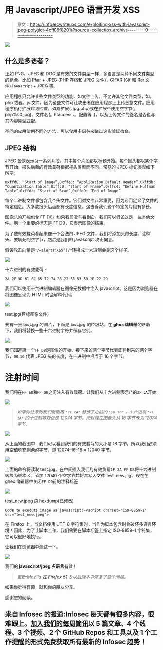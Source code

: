 # 用 Javascript/JPEG 语言开发 XSS

> 原文：<https://infosecwriteups.com/exploiting-xss-with-javascript-jpeg-polyglot-4cff06f8201a?source=collection_archive---------0----------------------->

![](img/6eadffecc0e5f09790402b5c8042bc2d.png)

## 什么是多语者？

正如 PNG、JPEG 和 DOC 是有效的文件类型一样，多语言是两种不同文件类型的组合。比如 Phar + JPEG (PHP 存档和 JPEG 文件)，GIFAR (Gif 和 Rar 文件)Javascript + JPEG 等。

应用程序只允许某些文件类型的功能，如文件上传，不允许其他文件类型，如。php 或者。js 文件，因为这些文件可让攻击者在应用程序上上传恶意文件。应用程序执行扩展过滤检查，如双扩展(. jpg.php)或在扩展中使用空字节(。php%00.jpg)、文件名(。htaccess，。配置等..)，以及上传文件的签名是否也与其内容类型匹配。

不同的应用使用不同的方法，可以使用多语种来绕过这些验证检查。

## JPEG 结构

JPEG 图像表示为一系列片段，其中每个片段都以标题开始。每个报头都以某个字节开始。报头后面的有效载荷根据报头类型而不同。常见的 JPEG 标记类型如下所示:

```
0xffd8: “Start of Image”,0xffe0: “Application Default Header”,0xffdb: “Quantization Table”,0xffc0: “Start of Frame”,0xffc4: “Define Huffman Table”,0xffda: “Start of Scan”,0xffd9: “End of Image”
```

每个二进制文件都包含几个头文件。它们对文件非常重要，因为它们定义了文件的特定信息。大多数报头后面都有长度信息。这告诉我们这个特定的片段有多长。

图像头的开始包含 FF D8。如果我们没有看到它，我们可以假设这是一些其他文件。另一个重要的标志是 FF D9，它表示图像的结束。

为了使有效载荷看起来像一个合法的 JPEG 文件，我们将添加头的长度、注释头、要填充的空字节，然后是我们的 javascript 攻击向量。

假设攻击向量是`*/=alert(“XSS”)/*`转换成十六进制会是这个样子。

![](img/6abd78038b293194426b5598db68eafc.png)

十六进制的有效载荷:-

```
2A 2F 3D 61 6C 65 72 74 28 22 58 53 53 2E 22 29
```

我们可以使用十六进制编辑器在图像元数据中注入 javascript。这是因为浏览器在将图像呈现为 HTML 时会解释代码。

![](img/7f9242223cffa381d656055bdd92c7a4.png)

test.jpg(目标图像文件)

我有一张 test.jpg 的图片，下面是 test.jpg 的垃圾站。在 **ghex 编辑器**的帮助下，我们将替换一些十六进制字符并保存它们。

![](img/028ba574e641242a44dbe81d63ed6b0a.png)

我们知道第一个`FF D8`是图像的开始，接下来的两个字节代表即将到来的两个字节，`00 10` 代表 JPEG 头的长度，在十进制中相当于 16 个字节。

# 注射时间

我们将在`FF E0`和`FF DB`之间注入有效载荷。让我们从十六进制表示/*的`2F 2A`开始

![](img/5da19ee35b6332b18d72aa210c67f8b9.png)

> *如果你注意到我们刚刚用* `*2F 2A*` *替换了之前的* `*00 10*` *，十六进制* `*2F 2A*` *的十进制等效值是 12074 字节。所以现在图像头从 16 字节改为 12074 字节。*

![](img/f3214980b085a4cc5ca37a1ef7608318.png)

从上面的截图中，我们可以看到我们的有效载荷的大小是 18 字节，所以我们必须用空值填充剩余的字节，即 12074–16–18 = 12040 字节。

![](img/459538fc47193dd1efc215e6afa41b16.png)

上面的命令将读取 test.jpg，在中间插入我们的有效负载`2F 2A FF DB`将十六进制转换为缓冲区，添加 12040 个空字节并将其写入文件 test_new.jpg。现在在 ghex 编辑器中关闭`FF D9`前的注释标签

![](img/8b3f39a23c424ce0be181c34c3501875.png)

test_new.jpeg 的 hexdump(已修改)

```
Code to execute image as javascript:-<script charset="ISO-8859-1" src="test_new.jpeg">
```

在 Firefox 上，当文档使用 UTF-8 字符集时，当作为脚本包含时会破坏多语言环境！因此，为了让脚本工作，我们需要在脚本标签上指定 ISO-8859–1 字符集，它可以很好地执行。

让我们在浏览器中测试一下。

![](img/38baa67e205f20525453f317308247fa.png)

我们的 **javascript/jpeg 多语言**有效！

> *更新:Mozilla* [*在 Firefox 51*](https://bugzilla.mozilla.org/show_bug.cgi?id=1288361) *及以后版本中修复了这个问题。*

如果你觉得有趣，就和你的朋友分享。

感谢您的阅读。

## 来自 Infosec 的报道:Infosec 每天都有很多内容，很难跟上。[加入我们的每周简讯](https://weekly.infosecwriteups.com/)以 5 篇文章、4 个线程、3 个视频、2 个 GitHub Repos 和工具以及 1 个工作提醒的形式免费获取所有最新的 Infosec 趋势！